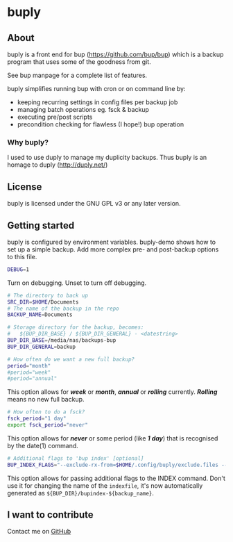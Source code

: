 # buply

## About

buply is a front end for bup (https://github.com/bup/bup) which is a backup program that uses some of the goodness from git.

See bup manpage for a complete list of features.

buply simplifies running bup with cron or on command line by:

* keeping recurring settings in config files per backup job
* managing batch operations eg. fsck & backup
* executing pre/post scripts
* precondition checking for flawless (I hope!) bup operation 


### Why buply?

I used to use duply to manage my duplicity backups.  Thus buply is an homage to duply (http://duply.net/)


## License

buply is licensed under the GNU GPL v3 or any later version.


## Getting started

buply is configured by environment variables.  buply-demo shows how to set up a simple backup.  Add more complex pre- and post-backup options to this file. 

``` sh
DEBUG=1
```
Turn on debugging.  Unset to turn off debugging.


``` sh
# The directory to back up
SRC_DIR=$HOME/Documents
# The name of the backup in the repo
BACKUP_NAME=Documents
```


``` sh
# Storage directory for the backup, becomes:
#   ${BUP_DIR_BASE} / ${BUP_DIR_GENERAL} - <datestring>
BUP_DIR_BASE=/media/nas/backups-bup
BUP_DIR_GENERAL=backup
```


``` sh
# How often do we want a new full backup?
period="month"
#period="week"
#period="annual"
```
This option allows for ***week*** or ***month***, ***annual*** or ***rolling*** currently.  ***Rolling*** means no new full backup.



``` sh
# How often to do a fsck?
fsck_period="1 day"
export fsck_period="never"
```
This option allows for ***never*** or some period (like ***1 day***) that is recognised by the date(1) command.



``` sh
# Additional flags to 'bup index' [optional]
BUP_INDEX_FLAGS="--exclude-rx-from=$HOME/.config/buply/exclude.files --exclude=$HOME/tmp"
```
This option allows for passing additional flags to the INDEX command.  Don't use it for changing the name of the `indexfile`, it's now automatically generated as 
`${BUP_DIR}/bupindex-${backup_name}`.


## I want to contribute 
Contact me on [GitHub](https://github.com/resuscv/buply) 


